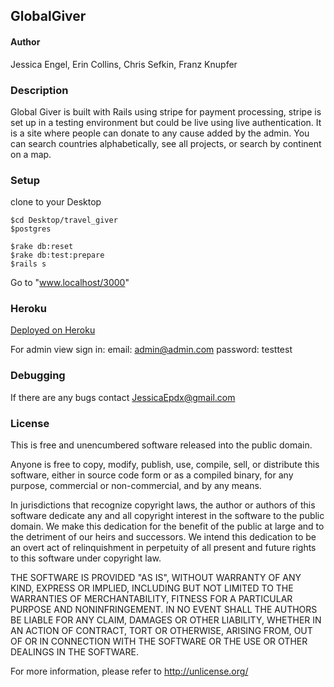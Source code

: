 ## GlobalGiver ##

#### Author ####

Jessica Engel, Erin Collins, Chris Sefkin, Franz Knupfer

### Description ###

Global Giver is built with Rails using stripe for payment processing, stripe is set up in a testing environment but could be live using live authentication. It is a site where people can donate to any cause added by the admin. You can search countries alphabetically, see all projects, or search by continent on a map.

### Setup ###

clone to your Desktop

    $cd Desktop/travel_giver
    $postgres

    $rake db:reset
    $rake db:test:prepare
    $rails s

Go to "www.localhost/3000"

### Heroku ###
[Deployed on Heroku](https://ancient-eyrie-4187.herokuapp.com/)

For admin view sign in:
  email: admin@admin.com
  password: testtest

### Debugging ###

If there are any bugs contact JessicaEpdx@gmail.com

### License ###

This is free and unencumbered software released into the public domain.

Anyone is free to copy, modify, publish, use, compile, sell, or
distribute this software, either in source code form or as a compiled
binary, for any purpose, commercial or non-commercial, and by any
means.

In jurisdictions that recognize copyright laws, the author or authors
of this software dedicate any and all copyright interest in the
software to the public domain. We make this dedication for the benefit
of the public at large and to the detriment of our heirs and
successors. We intend this dedication to be an overt act of
relinquishment in perpetuity of all present and future rights to this
software under copyright law.

THE SOFTWARE IS PROVIDED "AS IS", WITHOUT WARRANTY OF ANY KIND,
EXPRESS OR IMPLIED, INCLUDING BUT NOT LIMITED TO THE WARRANTIES OF
MERCHANTABILITY, FITNESS FOR A PARTICULAR PURPOSE AND NONINFRINGEMENT.
IN NO EVENT SHALL THE AUTHORS BE LIABLE FOR ANY CLAIM, DAMAGES OR
OTHER LIABILITY, WHETHER IN AN ACTION OF CONTRACT, TORT OR OTHERWISE,
ARISING FROM, OUT OF OR IN CONNECTION WITH THE SOFTWARE OR THE USE OR
OTHER DEALINGS IN THE SOFTWARE.

For more information, please refer to <http://unlicense.org/>
